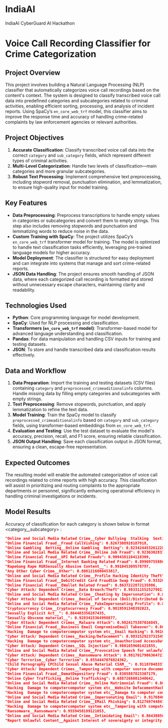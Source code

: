 # IndiaAI
IndiaAI CyberGuard AI Hackathon

# **Voice Call Recording Classifier for Crime Categorization**

## **Project Overview**
This project involves building a Natural Language Processing (NLP) classifier that automatically categorizes voice call recordings based on the content's context. The system is designed to classify transcribed voice call data into predefined categories and subcategories related to criminal activities, enabling efficient sorting, processing, and analysis of incident reports. Using SpaCy’s `en_core_web_trf` model, this classifier aims to improve the response time and accuracy of handling crime-related complaints by law enforcement agencies or relevant authorities.

## **Project Objectives**
1. **Accurate Classification**: Classify transcribed voice call data into the correct `category` and `sub_category` fields, which represent different types of criminal activities.
2. **Multi-Level Categorization**: Handle two levels of classification—main categories and more granular subcategories.
3. **Robust Text Processing**: Implement comprehensive text preprocessing, including stopword removal, punctuation elimination, and lemmatization, to ensure high-quality input for model training.

## **Key Features**
- **Data Preprocessing**: Preprocess transcriptions to handle empty values in categories or subcategories and convert them to empty strings. This step also includes removing stopwords and punctuation and lemmatizing words to reduce noise in the data.
- **Custom Training with SpaCy**: The project utilizes SpaCy’s `en_core_web_trf` transformer model for training. The model is optimized to handle text classification tasks efficiently, leveraging pre-trained language models for higher accuracy.
- **Model Deployment**: The classifier is structured for easy deployment and can integrate into systems that manage and sort crime-related reports.
- **JSON Data Handling**: The project ensures smooth handling of JSON data, where each categorized call recording is formatted and stored without unnecessary escape characters, maintaining clarity and readability.

## **Technologies Used**
- **Python**: Core programming language for model development.
- **SpaCy**: Used for NLP processing and classification.
- **Transformers (`en_core_web_trf` model)**: Transformer-based model for advanced language understanding and classification.
- **Pandas**: For data manipulation and handling CSV inputs for training and testing datasets.
- **JSON**: To store and handle transcribed data and classification results effectively.

## **Data and Workflow**
1. **Data Preparation**: Import the training and testing datasets (CSV files) containing `category` and `preprocessed_crimeaditionalinfo` columns. Handle missing data by filling empty categories and subcategories with empty strings.
2. **Text Preprocessing**: Remove stopwords, punctuation, and apply lemmatization to refine the text data.
3. **Model Training**: Train the SpaCy model to classify `preprocessed_crimeaditionalinfo` based on `category` and `sub_category` fields, using transformer-based embeddings from `en_core_web_trf`.
4. **Evaluation and Testing**: Use the test dataset to evaluate the model's accuracy, precision, recall, and F1 score, ensuring reliable classification.
5. **JSON Output Handling**: Save each classification output in JSON format, ensuring a clean, escape-free representation.

## **Expected Outcomes**
The resulting model will enable the automated categorization of voice call recordings related to crime reports with high accuracy. This classification will assist in prioritizing and routing complaints to the appropriate departments or personnel, significantly enhancing operational efficiency in handling criminal investigations or incidents.

## Model Results
Accuracy of classification for each category is shown below in format <category__subcategory> : <accuracy>
```json
"Online and Social Media Related Crime__Cyber Bullying  Stalking  Sexting": 0.9379739440382652,
"Online Financial Fraud__Fraud CallVishing": 0.8267308928187918,
"Online Gambling  Betting__Online Gambling  Betting": 0.8234244532612286,
"Online and Social Media Related Crime__Online Job Fraud": 0.923630283722387,
"Online Financial Fraud__UPI Related Frauds": 0.9094381164118309,
"Online Financial Fraud__Internet Banking Related Fraud": 0.8996975588656911,
"RapeGang Rape RGRSexually Abusive Content__": 0.991045309578797,
"Any Other Cyber Crime__Other": 0.8081216800453817,
"Online and Social Media Related Crime__Profile Hacking Identity Theft": 0.9305460418784166,
"Online Financial Fraud__DebitCredit Card FraudSim Swap Fraud": 0.9332004387929442,
"Online Financial Fraud__EWallet Related Fraud": 0.8637222872135986,
"Cyber Attack/ Dependent Crimes__Data Breach/Theft": 0.9833115525279011,
"Online and Social Media Related Crime__Cheating by Impersonation": 0.8020352041799669,
"Cyber Attack/ Dependent Crimes__Denial of Service (DoS)/Distributed Denial of Service (DDOS) attacks": 0.9821898512030147,
"Online and Social Media Related Crime__FakeImpersonating Profile": 0.8757707813141331,
"Cryptocurrency Crime__Cryptocurrency Fraud": 0.9819591348392023,
"Sexually Explicit Act__": 0.864403356287435,
"Sexually Obscene material__": 0.9283415364998877,
"Cyber Attack/ Dependent Crimes__Malware Attack": 0.9824175387016845,
"Online Financial Fraud__Business Email CompromiseEmail Takeover": 0.8673347894984796,
"Hacking  Damage to computercomputer system etc__Email Hacking": 0.9610161901651674,
"Cyber Attack/ Dependent Crimes__Hacking/Defacement": 0.9831529237315453,
"Hacking  Damage to computercomputer system etc__Unauthorised AccessData Breach": 0.9297168084070068,
"Cyber Attack/ Dependent Crimes__SQL Injection": 0.9801659601421855,
"Online and Social Media Related Crime__Provocative Speech for unlawful acts": 0.8950354530970123,
"Cyber Attack/ Dependent Crimes__Ransomware Attack": 0.9817017906364721,
"Cyber Terrorism__Cyber Terrorism": 0.8554447076824362,
"Child Pornography CPChild Sexual Abuse Material CSAM__": 0.9118704833789391,
"Cyber Attack/ Dependent Crimes__Tampering with computer source documents": 0.9802799433026222,
"Online Financial Fraud__DematDepository Fraud": 0.8305887823307179,
"Online Cyber Trafficking__Online Trafficking": 0.6887266081340642,
"Online and Social Media Related Crime__Online Matrimonial Fraud": 0.8864907948745645,
"Hacking  Damage to computercomputer system etc__Website DefacementHacking": 0.9077521693690759,
"Hacking  Damage to computercomputer system etc__Damage to computer computer systems etc": 0.8727585790087794,
"Online and Social Media Related Crime__Impersonating Email": 0.9176840014098496,
"Online and Social Media Related Crime__EMail Phishing": 0.8127697448475169,
"Hacking  Damage to computercomputer system etc__Tampering with computer source documents": 0.9028614457831324,
"Ransomware__Ransomware": 0.9559458189121053,
"Online and Social Media Related Crime__Intimidating Email": 0.8643805651270968,
"Report Unlawful Content__Against Interest of sovereignty or integrity of India": null
```
